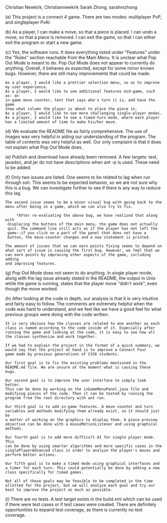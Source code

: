 Christian Newkirk, Christiannewkirk
Sarah Zhong, sarahmzhong

(a) This project is a connect 4 game. 
    There are two modes: multiplayer PvP, and singleplayer PvAI.

(b) As a player, I can make a move, so that a piece is placed.
    I can undo a move, so that a piece is removed.
    I can exit the game, so that I can either exit the program or
    start a new game.

(c) Yes, the software runs. It does everything listed under "Features" under
    the "Rules" section reachable from the Main Menu.
    It is unclear what Pop Out Mode is meant to do.
    Pop Out Mode does not appear to currently do anything.
    Overall, it behaves as expected, except for some minor known bugs.
    However, there are still many improvements that could be made.

    As a player, I would like a prettier selection menu, so as to improve
    my user experience.
    As a player, I would like to see additional features mid-game, such as: an
    in-game move counter, text that says who's turn it is, and have the game
    show what column the player is about to place the piece in.
    As a player, I would like to see more challenging single-player modes.
    As a player, I would like to see a timed-turn mode, where each player
    has a limited amount of time to make his/her move.

(d) We evaluate the README file as fairly comprehensive. The use of images
    was very helpful in aiding our understanding of the program. The table
    of contents was very helpful as well. Our only complaint is that it does
    not explain what Pop Out Mode does.

(e) Publish and download have already been removed. A few targets: test,
    javadoc, and jar do not have descriptions when ant -p is used. These
    need to be added.

(f) Only two issues are listed. One seems to be related to lag when run
    through ssh. This seems to be expected behavior, so we are not sure why
    this is a bug. We can investigate further to see if there is any way to
    reduce this lag.
  
    The second issue seems to be a minor visual bug with going back to the
    menu after being in a game, which we can also try to fix.

    	 *After re-evaluating the above bug, we have realized that along with
	 displacing the buttons of the main menu, the game does not actually
	 quit. The command line still acts as if the player has not left the
	 game--if you click on a part of the panel that does not have a
	 button, the move-counter changes and a new statement is printed.

    The amount of issues that we can earn points fixing seems to depend on
    what sort of issue is causing the first bug. However, we feel that we
    can earn points by improving other aspects of the game, including adding
    and improving features.

(g) Pop Out Mode does not seem to do anything. In single player mode, along
    with the lag issue already stated in the README, the output in Unix 
    while the game is running, states that the player move "didn't work",
    even though the move worked.
    
(h) After looking at the code in depth, our analysis is that it is very
    intuitive and fairly easy to follow. The comments are extremely helpful
    when the code was hard to understand, and we feel like we have a good
    feel for what previous groups were doing with the code written.

    It is very obvious how the classes are related to one another as each
    class is named according to the code inside of it. Especially after
    running the game and looking at the code, it is easy to see how all
    the classes synthesize and work together.

    If we had to explain the project in the format of a quick summary, we
    would say that the project at hand is to improve a Connect Four
    game made by previous generations of CS56 students.

    Our first goal is to fix the existing problems mentioned in the
    README.md file. We are unsure at the moment what is causing these bugs.

    Our second goal is to improve the user interface to simply look better.
    This can be done by working on the inGameMenuPanel.java file and
    modifying pieces of the code. Then it can be tested by running the
    program from the root directory with ant run.

    Our third goal is to add in-game features. A move counter and turn
    variables and methods modifying them already exist, so it should just be
    a matter of working on the graphics to display them. A piece-preview
    objective can be done with a mouseMotionListener and using graphical
    methods.

    Our fourth goal is to add more difficult AI for single player mode. This
    can be done by using smarter algorithms and more specific cases in the
    singlePlayerAdvanced class in order to analyze the player's moves and
    perform better actions.

    Our fifth goal is to make a timed mode using graphical interfaces and
    a timer for each turn. This could potentially be done by adding a new
    class specifically for timed games.

    Not all of these goals may be feasible to be completed in the time
    allotted for the project, but we will analyze each goal and try our
    best to improve the project as much as possible.
     
    

(i) There are no tests. A test target exists in the build.xml which can be
    used if there were test cases or if test cases were created. There are
    definitely opportunities to expand test coverage, as there is currently
    no test coverage.

